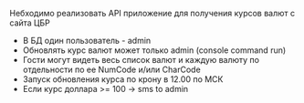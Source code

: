 Небходимо реализовать API приложение для получения курсов валют с сайта ЦБР

- В БД один пользователь - admin
- Обновлять курс валют может только admin (console command run)
- Гости могут видеть весь список валют и каждую валюту по отдельности по ее NumCode и/или CharCode 
- Запуск обновления курса по крону в 12.00 по МСК
- Если курс доллара >= 100 -> sms to admin
